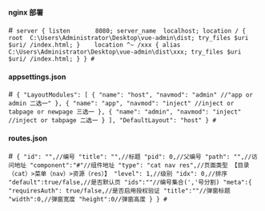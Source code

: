 #### nginx 部署
#```
server {
    listen       8080;
    server_name  localhost;
    location / {
        root  C:\Users\Administrator\Desktop\vue-admin\dist;
        try_files $uri $uri/ /index.html;
    }	
    location ^~ /xxx {
        alias C:\Users\Administrator\Desktop\vue-admin\dist\xxx;
        try_files $uri $uri/ /index.html;
    }
}
#```
#### appsettings.json
#```
{
  "LayoutModules": [
    {
      "name": "host",
      "navmod": "admin" //"app or admin 二选一"
    },
    {
      "name": "app",
      "navmod": "inject" //inject or tabpage or newpage 三选一
    },
    {
      "name": "admin",
      "navmod": "inject" //inject or tabpage 二选一
    }
  ],
  "DefaultLayout": "host"
}
#```
#### routes.json
#```
{
	"id": "",//编号
	"title": "",//标题
	"pid": 0,//父编号
	"path": "",//访问地址
    "component":"#"//组件地址
	"type": "cat nav res",//页面类型 【目录（cat）>菜单（nav）>资源（res）】
	"level": 1,//级别
	"idx": 0,//排序
    "default":true/false,//是否默认页
    "ids":""//编号集合(','号分割)
    "meta":{
      "requiresAuth": true/false,//是否启用授权验证
      "title":""//弹窗标题
      "width":0,//弹窗宽度
      "height":0//弹窗高度
    }
}
#```